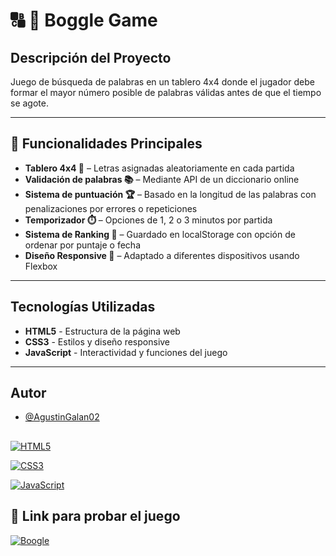 # 🔠 🎯 Boggle Game

## Descripción del Proyecto

Juego de búsqueda de palabras en un tablero 4x4 donde el jugador debe formar el mayor número posible de palabras válidas antes de que el tiempo se agote.

---

## 🔧 Funcionalidades Principales

- **Tablero 4x4 🧩** – Letras asignadas aleatoriamente en cada partida
- **Validación de palabras 📚** – Mediante API de un diccionario online
- **Sistema de puntuación 🏆** – Basado en la longitud de las palabras con penalizaciones por errores o repeticiones
- **Temporizador ⏱️** – Opciones de 1, 2 o 3 minutos por partida
- **Sistema de Ranking 🥇** – Guardado en localStorage con opción de ordenar por puntaje o fecha
- **Diseño Responsive 📱** – Adaptado a diferentes dispositivos usando Flexbox

---

## Tecnologías Utilizadas

- **HTML5** - Estructura de la página web
- **CSS3** - Estilos y diseño responsive
- **JavaScript** - Interactividad y funciones del juego

---


## Autor

- [@AgustinGalan02](https://www.github.com/AgustinGalan02)

## 
[![HTML5](https://img.shields.io/badge/HTML5-E34F26?style=flat&logo=html5&logoColor=white)](https://developer.mozilla.org/en-US/docs/Web/HTML)

[![CSS3](https://img.shields.io/badge/CSS3-1572B6?style=flat&logo=css3&logoColor=white)](https://developer.mozilla.org/en-US/docs/Web/CSS)

[![JavaScript](https://img.shields.io/badge/JavaScript-F7DF1E?style=flat&logo=javascript&logoColor=black)](https://developer.mozilla.org/en-US/docs/Web/JavaScript)

## 🔗 Link para probar el juego
[![Boogle](https://www.giantbomb.com/a/uploads/scale_medium/8/88377/2135367-boggle_logo.png)](https://agustingalan02.github.io/html/)
